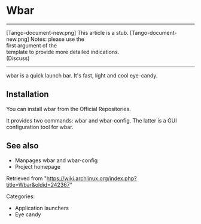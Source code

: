Wbar
====

  ------------------------ ------------------------ ------------------------
  [Tango-document-new.png] This article is a stub.  [Tango-document-new.png]
                           Notes: please use the    
                           first argument of the    
                           template to provide more 
                           detailed indications.    
                           (Discuss)                
  ------------------------ ------------------------ ------------------------

wbar is a quick launch bar. It's fast, light and cool eye-candy.

Installation
------------

You can install wbar from the Official Repositories.

It provides two commands: wbar and wbar-config. The latter is a GUI
configuration tool for wbar.

See also
--------

-   Manpages wbar and wbar-config
-   Project homepage

Retrieved from
"https://wiki.archlinux.org/index.php?title=Wbar&oldid=242367"

Categories:

-   Application launchers
-   Eye candy
